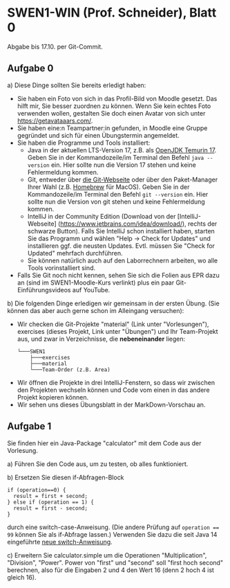 # SWEN1-WIN (Prof. Schneider), Blatt 0

Abgabe bis 17.10. per Git-Commit.

## Aufgabe 0

a) Diese Dinge sollten Sie bereits erledigt haben:

- Sie haben ein Foto von sich in das Profil-Bild von Moodle gesetzt. Das hilft mir, Sie besser zuordnen zu können. Wenn
  Sie kein echtes Foto verwenden wollen, gestalten Sie doch einen Avatar von sich unter
  <https://getavataaars.com/>.
- Sie haben eine:n Teampartner:in gefunden, in Moodle eine Gruppe gegründet und sich für einen Übungstermin angemeldet.
- Sie haben die Programme und Tools installiert:
    - Java in der aktuellen LTS-Version 17, z.B. als [OpenJDK Temurin 17](https://adoptium.net/). Geben Sie in der
      Kommandozeile/im Terminal den Befehl `java --version` ein. Hier sollte nun die Version 17 stehen und keine
      Fehlermeldung kommen.
    - Git, entweder über [die Git-Webseite](https://git-scm.com/downloads)
      oder über den Paket-Manager Ihrer Wahl (z.B.
      [Homebrew](https://brew.sh/) für MacOS). Geben Sie in der Kommandozeile/im Terminal den Befehl
      `git --version` ein. Hier sollte nun die Version von git stehen und keine Fehlermeldung kommen.
    - IntelliJ in der Community Edition (Download von der [IntelliJ-Webseite]
      (https://www.jetbrains.com/idea/download/), rechts der schwarze Button). Falls Sie IntelliJ schon installiert
      haben, starten Sie das Programm und wählen "Help -> Check for Updates" und installieren ggf. die neusten Updates.
      Evtl. müssen Sie "Check for Updated" mehrfach durchführen.
    - Sie können natürlich auch auf den Laborrechnern arbeiten, wo alle Tools vorinstalliert sind.
- Falls Sie Git noch nicht kennen, sehen Sie sich die Folien aus EPR dazu an (sind im SWEN1-Moodle-Kurs verlinkt) plus
  ein paar Git-Einführungsvideos auf YouTube.

b) Die folgenden Dinge erledigen wir gemeinsam in der ersten Übung. (Sie können das aber auch gerne schon im Alleingang
versuchen):

- Wir checken die Git-Projekte "material" (Link unter "Vorlesungen"), exercises (dieses Projekt, Link unter "Übungen")
  und Ihr Team-Projekt aus, und zwar in Verzeichnisse, die **nebeneinander** liegen:
  ```text
  └───SWEN1
      ├───exercises
      ├───material
      └───Team-Order (z.B. Area)
  ```
- Wir öffnen die Projekte in drei IntelliJ-Fenstern, so dass wir zwischen den Projekten wechseln können und Code vom
  einen in das andere Projekt kopieren können.
- Wir sehen uns dieses Übungsblatt in der MarkDown-Vorschau an.

## Aufgabe 1

Sie finden hier ein Java-Package "calculator" mit dem Code aus der Vorlesung.

a) Führen Sie den Code aus, um zu testen, ob alles funktioniert.

b) Ersetzen Sie diesen if-Abfragen-Block

```
if (operation==0) {
  result = first + second;
} else if (operation == 1) {
  result = first - second;
}
```

durch eine switch-case-Anweisung. (Die andere Prüfung auf `operation == 99`
können Sie als if-Abfrage lassen.) Verwenden Sie dazu die seit Java 14
eingeführte [neue switch-Anweisung](https://docs.oracle.com/en/java/javase/13/language/switch-expressions.html).

c) Erweitern Sie calculator.simple um die Operationen "Multiplication",
"Division", "Power". Power von "first" und "second" soll "first hoch second"
berechnen, also für die Eingaben 2 und 4 den Wert 16 (denn 2 hoch 4 ist gleich 16).
